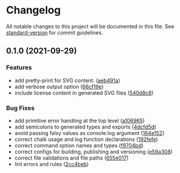 # Changelog

All notable changes to this project will be documented in this file. See [standard-version](https://github.com/conventional-changelog/standard-version) for commit guidelines.

## 0.1.0 (2021-09-29)


### Features

* add pretty-print for SVG content. ([aeb491a](https://github.com/binarybang/noce-icon-preparator/commit/aeb491aeb303164e52be4829710ec2e5746f06c6))
* add verbose output option ([66cf19e](https://github.com/binarybang/noce-icon-preparator/commit/66cf19ec2aa6ce04b3a514443871c41c6a2e200f))
* include license content in generated SVG files ([540d8c8](https://github.com/binarybang/noce-icon-preparator/commit/540d8c86fb52325c1e4834133f92680a7babe7fa))


### Bug Fixes

* add primitive error handling at the top level ([a106965](https://github.com/binarybang/noce-icon-preparator/commit/a10696535408d67cbc240a493a00332513aa045d))
* add semicolons to generated types and exports ([4dcfd5d](https://github.com/binarybang/noce-icon-preparator/commit/4dcfd5d28ed06a5c61997d70ae899f01ee3dbbae))
* avoid passing falsy values as console.log argument ([164e152](https://github.com/binarybang/noce-icon-preparator/commit/164e1526384cb0688af6f85feb053dc444acb25b))
* correct chalk usage and log function declarations ([192fefe](https://github.com/binarybang/noce-icon-preparator/commit/192fefe5112acbe8ab4518ac92169cf95f35643e))
* correct command option names and types ([f9704bd](https://github.com/binarybang/noce-icon-preparator/commit/f9704bdf72d4bfe7b7191c88e1a72420c3a858dc))
* correct configs for building, publishing and versioning ([e59a308](https://github.com/binarybang/noce-icon-preparator/commit/e59a308fa46caae74d2f4cfaf43a93c9064f51e4))
* correct file validations and file paths ([655e017](https://github.com/binarybang/noce-icon-preparator/commit/655e017468e1d80fb989b2c486eb6049d41e3581))
* lint errors and rules ([2cc4beb](https://github.com/binarybang/noce-icon-preparator/commit/2cc4bebc0601dfe9943b15f3606e64e3fa04217a))
